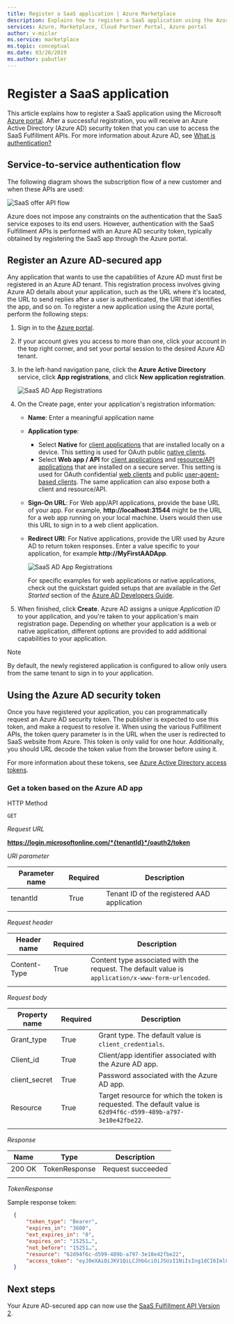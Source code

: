 ```yaml
---
title: Register a SaaS application | Azure Marketplace 
description: Explains how to register a SaaS application using the Azure portal.
services: Azure, Marketplace, Cloud Partner Portal, Azure portal
author: v-miclar
ms.service: marketplace
ms.topic: conceptual
ms.date: 03/28/2019
ms.author: pabutler
---
```


# Register a SaaS application

This article explains how to register a SaaS application using the Microsoft [Azure portal](https://portal.azure.com/).  After a successful registration, you will receive an Azure Active Directory (Azure AD) security token that you can use to access the SaaS Fulfillment APIs.  For more information about Azure AD, see [What is authentication?](https://docs.microsoft.com/azure/active-directory/develop/authentication-scenarios)


## Service-to-service authentication flow

The following diagram shows the subscription flow of a new customer and when these APIs are used:

![SaaS offer API flow](./media/saas-offer-publish-api-flow-v1.png)

Azure does not impose any constraints on the authentication that the SaaS service exposes to its end users. However, authentication with the SaaS Fulfillment APIs is performed with an Azure AD security token, typically obtained by registering the SaaS app through the Azure portal. 


## Register an Azure AD-secured app

Any application that wants to use the capabilities of Azure AD must first be registered in an Azure AD tenant. This registration process involves giving Azure AD details about your application, such as the URL where it's located, the URL to send replies after a user is authenticated, the URI that identifies the app, and so on.  To register a new application using the Azure portal, perform the following steps:

1.  Sign in to the [Azure portal](https://portal.azure.com/).
2.  If your account gives you access to more than one, click your account in the top right corner, and set your portal session to the desired Azure AD tenant.
3.  In the left-hand navigation pane, click the **Azure Active Directory** service, click **App registrations**, and click **New application registration**.

    ![SaaS AD App Registrations](./media/saas-offer-app-registration-v1.png)

4.  On the Create page, enter your application\'s registration information:
    -   **Name**: Enter a meaningful application name
    -   **Application type**: 
        - Select **Native** for [client applications](https://docs.microsoft.com/azure/active-directory/develop/active-directory-dev-glossary#client-application) that are installed locally on a device. This setting is used for OAuth public [native clients](https://docs.microsoft.com/azure/active-directory/develop/active-directory-dev-glossary#native-client).
        - Select **Web app / API** for
        [client applications](https://docs.microsoft.com/azure/active-directory/develop/active-directory-dev-glossary#client-application)
        and [resource/API applications](https://docs.microsoft.com/azure/active-directory/develop/active-directory-dev-glossary#resource-server)
        that are installed on a secure server. This setting is used for
        OAuth confidential [web clients](https://docs.microsoft.com/azure/active-directory/develop/active-directory-dev-glossary#web-client)
        and public [user-agent-based  clients](https://docs.microsoft.com/azure/active-directory/develop/active-directory-dev-glossary#user-agent-based-client).
        The same application can also expose both a client and resource/API.
    -   **Sign-On URL**: For Web app/API applications, provide the base URL of your app. For example, **http://localhost:31544** might be the URL for a web app running on your local machine. Users would then use this URL to sign in to a web client application.
    -   **Redirect URI**: For Native applications, provide the URI used by Azure AD to return token responses. Enter a value specific to your application, for example **http://MyFirstAADApp**.

        ![SaaS AD App Registrations](./media/saas-offer-app-registration-v1-2.png)

        For specific examples for web applications or native applications, check out the quickstart guided setups that are available in the *Get Started* section of the [Azure AD Developers Guide](https://docs.microsoft.com/azure/active-directory/develop/active-directory-developers-guide).

5.  When finished, click **Create**. Azure AD assigns a unique *Application ID* to your application, and you\'re taken to your application\'s main registration page. Depending on whether your application is a web or native application, different options are provided to add additional capabilities to your application.

>[!Note]
>By default, the newly registered application is configured to allow only users from the same tenant to sign in to your application.


## Using the Azure AD security token

Once you have registered your application, you can programmatically request an Azure AD security token.  The publisher is expected to use this token, and make a request to resolve it.  When using the various Fulfillment APIs, the token query parameter is in the URL when the user is redirected to SaaS website from Azure.  This token is only valid for one hour.  Additionally, you should URL decode the token value from the browser before using it.

For more information about these tokens, see [Azure Active Directory access tokens](https://docs.microsoft.com/azure/active-directory/develop/access-tokens).


### Get a token based on the Azure AD app

HTTP Method

`GET`

*Request URL*

**https://login.microsoftonline.com/*{tenantId}*/oauth2/token**

*URI parameter*

|  **Parameter name**  | **Required**  | **Description**                               |
|  ------------------  | ------------- | --------------------------------------------- |
| tenantId             | True          | Tenant ID of the registered AAD application   |
|  |  |  |


*Request header*

|  **Header name**  | **Required** |  **Description**                                   |
|  --------------   | ------------ |  ------------------------------------------------- |
|  Content-Type     | True         | Content type associated with the request. The default value is `application/x-www-form-urlencoded`.  |
|  |  |  |


*Request body*

| **Property name**   | **Required** |  **Description**                                                          |
| -----------------   | -----------  | ------------------------------------------------------------------------- |
|  Grant_type         | True         | Grant type. The default value is `client_credentials`.                    |
|  Client_id          | True         |  Client/app identifier associated with the Azure AD app.                  |
|  client_secret      | True         |  Password associated with the Azure AD app.                               |
|  Resource           | True         |  Target resource for which the token is requested. The default value is `62d94f6c-d599-489b-a797-3e10e42fbe22`. |
|  |  |  |


*Response*

|  **Name**  | **Type**       |  **Description**    |
| ---------- | -------------  | ------------------- |
| 200 OK    | TokenResponse  | Request succeeded   |
|  |  |  |

*TokenResponse*

Sample response token:

``` json
  {
      "token_type": "Bearer",
      "expires_in": "3600",
      "ext_expires_in": "0",
      "expires_on": "15251…",
      "not_before": "15251…",
      "resource": "62d94f6c-d599-489b-a797-3e10e42fbe22",
      "access_token": "eyJ0eXAiOiJKV1QiLCJhbGciOiJSUzI1NiIsIng1dCI6ImlCakwxUmNxemhpeTRmcHhJeGRacW9oTTJZayIsImtpZCI6ImlCakwxUmNxemhpeTRmcHhJeGRacW9oTTJZayJ9…"
  }               
```


## Next steps

Your Azure AD-secured app can now use the [SaaS Fulfillment API Version 2](./cpp-saas-fulfillment-api-v2.md).
